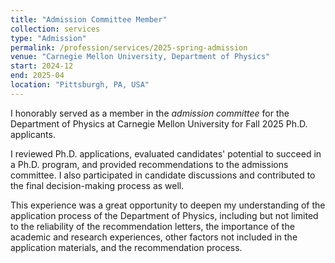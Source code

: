 ```yaml
---
title: "Admission Committee Member"
collection: services
type: "Admission"
permalink: /profession/services/2025-spring-admission
venue: "Carnegie Mellon University, Department of Physics"
start: 2024-12
end: 2025-04
location: "Pittsburgh, PA, USA"
---
```


I honorably served as a member in the *admission committee* for the Department of Physics at Carnegie Mellon University for Fall 2025 Ph.D. applicants.

I reviewed Ph.D. applications, evaluated candidates' potential to succeed in a Ph.D. program, and provided recommendations to the admissions committee.
I also participated in candidate discussions and contributed to the final decision-making process as well.

This experience was a great opportunity to deepen my understanding of the application process of the Department of Physics, including but not limited to the reliability of the recommendation letters, the importance of the academic and research experiences, other factors not included in the application materials, and the recommendation process.